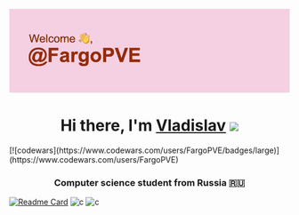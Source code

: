 ![title](https://github.com/FargoPVE/FargoPVE/blob/main/header.png)

<h1 align="center">Hi there, I'm <a href="" target="_blank">Vladislav</a> 
<img src="https://github.com/blackcater/blackcater/raw/main/images/Hi.gif" height="32"/></h1>
[![codewars](https://www.codewars.com/users/FargoPVE/badges/large)](https://www.codewars.com/users/FargoPVE) 
<h3 align="center">Computer science student from Russia 🇷🇺</h3>


[![Readme Card](https://github-readme-stats.vercel.app/api/pin/?username=FargoPVE&repo=codewars_solution_python)](https://github.com/anuraghazra/github-readme-stats)
![c](https://github-profile-summary-cards.vercel.app/api/cards/profile-details?username=FargoPVE=solarized_dark)
![c](https://github-profile-summary-cards.vercel.app/api/cards/stats?username=FargoPVE=solarized_dark)
